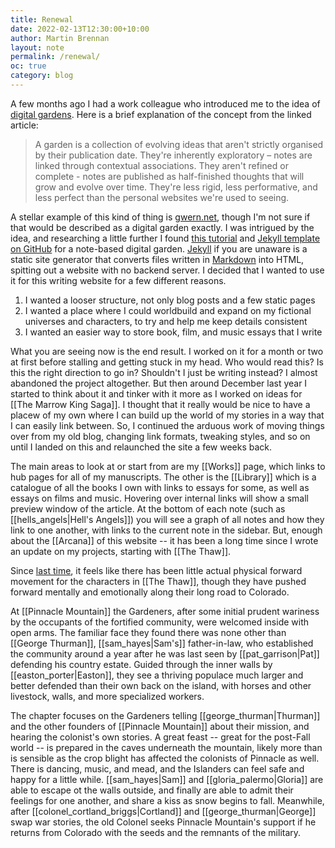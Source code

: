 ```yaml
---
title: Renewal
date: 2022-02-13T12:30:00+10:00
author: Martin Brennan
layout: note
permalink: /renewal/
oc: true
category: blog
---
```


A few months ago I had a work colleague who introduced me to the idea of [digital gardens](https://maggieappleton.com/garden-history). Here is a brief explanation of the concept from the linked article:

> A garden is a collection of evolving ideas that aren't strictly organised by their publication date. They're inherently exploratory – notes are linked through contextual associations. They aren't refined or complete - notes are published as half-finished thoughts that will grow and evolve over time. They're less rigid, less performative, and less perfect than the personal websites we're used to seeing.

A stellar example of this kind of thing is [gwern.net](https://www.gwern.net/index), though I'm not sure if that would be described as a digital garden exactly. I was intrigued by the idea, and researching a little further I found [this tutorial](https://maximevaillancourt.com/blog/setting-up-your-own-digital-garden-with-jekyll) and [Jekyll template on GitHub](https://github.com/maximevaillancourt/digital-garden-jekyll-template) for a note-based digital garden. [Jekyll](https://jekyllrb.com/) if you are unaware is a static site generator that converts files written in [Markdown](https://www.markdownguide.org/) into HTML, spitting out a website with no backend server. I decided that I wanted to use it for this writing website for a few different reasons.

<!--more-->

1. I wanted a looser structure, not only blog posts and a few static pages
2. I wanted a place where I could worldbuild and expand on my fictional universes and characters, to try and help me keep details consistent
3. I wanted an easier way to store book, film, and music essays that I write

What you are seeing now is the end result. I worked on it for a month or two at first before stalling and getting stuck in my head. Who would read this? Is this the right direction to go in? Shouldn't I just be writing instead? I almost abandoned the project altogether. But then around December last year I started to think about it and tinker with it more as I worked on ideas for [[The Marrow King Saga]]. I thought that it really would be nice to have a placew of my own where I can build up the world of my stories in a way that I can easily link between. So, I continued the arduous work of moving things over from my old blog, changing link formats, tweaking styles, and so on until I landed on this and relaunched the site a few weeks back.

The main areas to look at or start from are my [[Works]] page, which links to hub pages for all of my manuscripts. The other is the [[Library]] which is a catalogue of all the books I own with links to essays for some, as well as essays on films and music. Hovering over internal links will show a small preview window of the article. At the bottom of each note (such as [[hells_angels|Hell's Angels]]) you will see a graph of all notes and how they link to one another, with links to the current note in the sidebar. But, enough about the [[Arcana]] of this website -- it has been a long time since I wrote an update on my projects, starting with [[The Thaw]].

Since [last time](/evolution), it feels like there has been little actual physical forward movement for the characters in [[The Thaw]], though they have pushed forward mentally and emotionally along their long road to Colorado.

At [[Pinnacle Mountain]] the Gardeners, after some initial prudent wariness by the occupants of the fortified community, were welcomed inside with open arms. The familiar face they found there was none other than [[George Thurman]], [[sam_hayes|Sam's]] father-in-law, who established the community around a year after he was last seen by [[pat_garrison|Pat]] defending his country estate. Guided through the inner walls by [[easton_porter|Easton]], they see a thriving populace much larger and better defended than their own back on the island, with horses and other livestock, walls, and more specialized workers.

The chapter focuses on the Gardeners telling [[george_thurman|Thurman]] and the other founders of [[Pinnacle Mountain]] about their mission, and hearing the colonist's own stories. A great feast -- great for the post-Fall world -- is prepared in the caves underneath the mountain, likely more than is sensible as the crop blight has affected the colonists of Pinnacle as well. There is dancing, music, and mead, and the Islanders can feel safe and happy for a little while. [[sam_hayes|Sam]] and [[gloria_palermo|Gloria]] are able to escape ot the walls outside, and finally are able to admit their feelings for one another, and share a kiss as snow begins to fall. Meanwhile, after [[colonel_cortland_briggs|Cortland]] and [[george_thurman|George]] swap war stories, the old Colonel seeks Pinnacle Mountain's support if he returns from Colorado with the seeds and the remnants of the military.